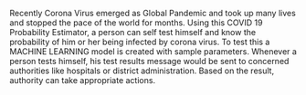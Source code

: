 Recently Corona Virus emerged as Global Pandemic and took up many lives and stopped the pace of the world for months.
Using this COVID 19 Probability Estimator, a person can self test himself and know the probability of him or her being infected by corona virus. To test this a MACHINE LEARNING model is created with sample parameters.
Whenever a person tests himself, his test results message would be sent to concerned authorities like hospitals or district administration. Based on the result, authority can take appropriate actions.
